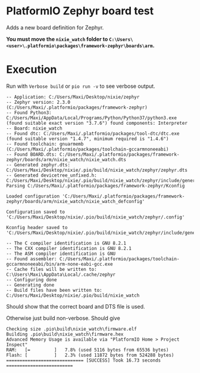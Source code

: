 # PlatformIO Zephyr board test

Adds a new board definition for Zephyr. 

**You must move the `nixie_watch` folder to `C:\Users\<user>\.platformio\packages\framework-zephyr\boards\arm`.**

# Execution 

Run with `Verbose build` or `pio run -v` to see verbose output. 

```
-- Application: C:/Users/Maxi/Desktop/nixie/zephyr
-- Zephyr version: 2.3.0 (C:/Users/Maxi/.platformio/packages/framework-zephyr)
-- Found Python3: C:/Users/Maxi/AppData/Local/Programs/Python/Python37/python3.exe (found suitable exact version "3.7.6") found components: Interpreter
-- Board: nixie_watch
-- Found dtc: C:/Users/Maxi/.platformio/packages/tool-dtc/dtc.exe (found suitable version "1.4.7", minimum required is "1.4.6")
-- Found toolchain: gnuarmemb (C:/Users/Maxi/.platformio/packages/toolchain-gccarmnoneeabi)
-- Found BOARD.dts: C:/Users/Maxi/.platformio/packages/framework-zephyr/boards/arm/nixie_watch/nixie_watch.dts
-- Generated zephyr.dts: C:/Users/Maxi/Desktop/nixie/.pio/build/nixie_watch/zephyr/zephyr.dts
-- Generated devicetree_unfixed.h: C:/Users/Maxi/Desktop/nixie/.pio/build/nixie_watch/zephyr/include/generated/devicetree_unfixed.h
Parsing C:/Users/Maxi/.platformio/packages/framework-zephyr/Kconfig

Loaded configuration 'C:/Users/Maxi/.platformio/packages/framework-zephyr/boards/arm/nixie_watch/nixie_watch_defconfig'

Configuration saved to 'C:/Users/Maxi/Desktop/nixie/.pio/build/nixie_watch/zephyr/.config'

Kconfig header saved to 'C:/Users/Maxi/Desktop/nixie/.pio/build/nixie_watch/zephyr/include/generated/autoconf.h'

-- The C compiler identification is GNU 8.2.1
-- The CXX compiler identification is GNU 8.2.1
-- The ASM compiler identification is GNU
-- Found assembler: C:/Users/Maxi/.platformio/packages/toolchain-gccarmnoneeabi/bin/arm-none-eabi-gcc.exe
-- Cache files will be written to: C:\Users\Maxi\AppData\Local/.cache/zephyr
-- Configuring done
-- Generating done
-- Build files have been written to: C:/Users/Maxi/Desktop/nixie/.pio/build/nixie_watch
```

Should show that the correct board and DTS file is used.

Otherwise just build non-verbose. Should give

```
Checking size .pio\build\nixie_watch\firmware.elf
Building .pio\build\nixie_watch\firmware.hex
Advanced Memory Usage is available via "PlatformIO Home > Project Inspect"
RAM:   [=         ]   7.8% (used 5116 bytes from 65536 bytes)
Flash: [          ]   2.3% (used 11872 bytes from 524288 bytes)
============================= [SUCCESS] Took 16.73 seconds =========================
```